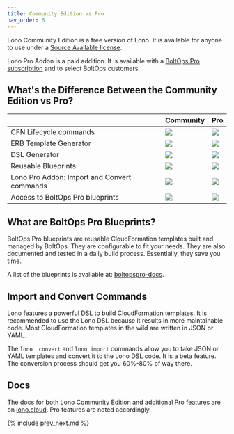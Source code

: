 ```yaml
---
title: Community Edition vs Pro
nav_order: 6
---
```


Lono Community Edition is a free version of Lono.  It is available for anyone to use under a [Source Available license](https://www.boltops.com/boltops-community-license).

Lono Pro Addon is a paid addition. It is available with a [BoltOps Pro subscription](https://boltops.com/pro) and to select BoltOps customers.

## What's the Difference Between the Community Edition vs Pro?

&nbsp; | Community | Pro
--- | --- | ---
CFN Lifecycle commands | ![](/img/features/yes.svg) | ![](/img/features/yes.svg)
ERB Template Generator | ![](/img/features/yes.svg) | ![](/img/features/yes.svg)
DSL Generator | ![](/img/features/yes.svg) | ![](/img/features/yes.svg)
Reusable Blueprints | ![](/img/features/yes.svg) | ![](/img/features/yes.svg)
Lono Pro Addon: Import and Convert commands | ![](/img/features/no.svg) | ![](/img/features/yes.svg)
Access to BoltOps Pro blueprints | ![](/img/features/no.svg) | ![](/img/features/yes.svg)

## What are BoltOps Pro Blueprints?

BoltOps Pro blueprints are reusable CloudFormation templates built and managed by BoltOps.  They are configurable to fit your needs. They are also documented and tested in a daily build process. Essentially, they save you time.

A list of the blueprints is available at: [boltopspro-docs](https://github.com/boltopspro-docs).

## Import and Convert Commands

Lono features a powerful DSL to build CloudFormation templates. It is recommended to use the Lono DSL because it results in more maintainable code. Most CloudFormation templates in the wild are written in JSON or YAML.

The `lono  convert` and `lono import` commands allow you to take JSON or YAML templates and convert it to the Lono DSL code.  It is a beta feature. The conversion process should get you 60%-80% of way there.

## Docs

The docs for both Lono Community Edition and additional Pro features are on [lono.cloud](https://lono.cloud). Pro features are noted accordingly.

{% include prev_next.md %}
